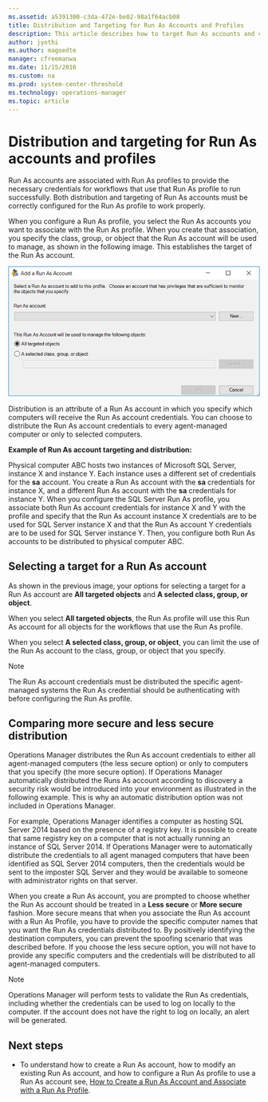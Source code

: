 ```yaml
---
ms.assetid: a5391300-c3da-472e-be02-98a1f64acb08
title: Distribution and Targeting for Run As Accounts and Profiles
description: This article describes how to target Run As accounts and configure profiles to monitor objects with minimal privileges. 
author: jyothi
ms.author: magoedte
manager: cfreemanwa
ms.date: 11/15/2016
ms.custom: na
ms.prod: system-center-threshold
ms.technology: operations-manager
ms.topic: article
---
```


# Distribution and targeting for Run As accounts and profiles

Run As accounts are associated with Run As profiles to provide the necessary credentials for workflows that use that Run As profile to run successfully. Both distribution and targeting of Run As accounts must be correctly configured for the Run As profile to work properly.  
  
When you configure a Run As profile, you select the Run As accounts you want to associate with the Run As profile. When you create that association, you specify the class, group, or object that the Run As account will be used to manage, as shown in the following image. This establishes the target of the Run As account.  
  
![Select target for Run As profile and account](./media/manage-security-dist-target-runas-profiles/om2016-add-run-as-account-target.png)  
  
Distribution is an attribute of a Run As account in which you specify which computers will receive the Run As account credentials. You can choose to distribute the Run As account credentials to every agent-managed computer or only to selected computers.  
  
**Example of Run As account targeting and distribution:**  
  
Physical computer ABC hosts two instances of Microsoft SQL Server, instance X and instance Y. Each instance uses a different set of credentials for the **sa** account. You create a Run As account with the **sa** credentials for instance X, and a different Run As account with the **sa** credentials for instance Y. When you configure the SQL Server Run As profile, you associate both Run As account credentials for instance X and Y with the profile and specify that the Run As account instance X credentials are to be used for SQL Server instance X and that the Run As account Y credentials are to be used for SQL Server instance Y. Then, you configure both Run As accounts to be distributed to physical computer ABC.  
  
## Selecting a target for a Run As account  

As shown in the previous image, your options for selecting a target for a Run As account are **All targeted objects** and **A selected class, group, or object**.  
  
When you select **All targeted objects**, the Run As profile will use this Run As account for all objects for the workflows that use the Run As profile.   
  
When you select **A selected class, group, or object**, you can limit the use of the Run As account to the class, group, or object that you specify.  
  
> [!NOTE]  
> The Run As account credentials must be distributed the specific agent-managed systems the Run As credential should be authenticating with before configuring the Run As profile.     
  
## Comparing more secure and less secure distribution  

Operations Manager distributes the Run As account credentials to either all agent-managed computers (the less secure option) or only to computers that you specify (the more secure option). If Operations Manager automatically distributed the Runs As account according to discovery a security risk would be introduced into your environment as illustrated in the following example. This is why an automatic distribution option was not included in Operations Manager.  
  
For example, Operations Manager identifies a computer as hosting SQL Server 2014 based on the presence of a registry key. It is possible to create that same registry key on a computer that is not actually running an instance of SQL Server 2014. If Operations Manager were to automatically distribute the credentials to all agent managed computers that have been identified as SQL Server 2014 computers, then the credentials would be sent to the imposter SQL Server and they would be available to someone with administrator rights on that server.  
  
When you create a Run As account, you are prompted to choose whether the Run As account should be treated in a **Less secure** or **More secure** fashion. More secure means that when you associate the Run As account with a Run As Profile, you have to provide the specific computer names that you want the Run As credentials distributed to. By positively identifying the destination computers, you can prevent the spoofing scenario that was described before. If you choose the less secure option, you will not have to provide any specific computers and the credentials will be distributed to all agent-managed computers.  
  
> [!NOTE]  
> Operations Manager will perform tests to validate the Run As credentials, including whether the credentials can be used to log on locally to the computer. If the account does not have the right to log on locally, an alert will be generated.  
  
## Next steps
  
- To understand how to create a Run As account, how to modify an existing Run As account, and how to configure a Run As profile to use a Run As account see, [How to Create a Run As Account and Associate with a Run As Profile](manage-security-create-runas-link-profile.md).
 

  
  

